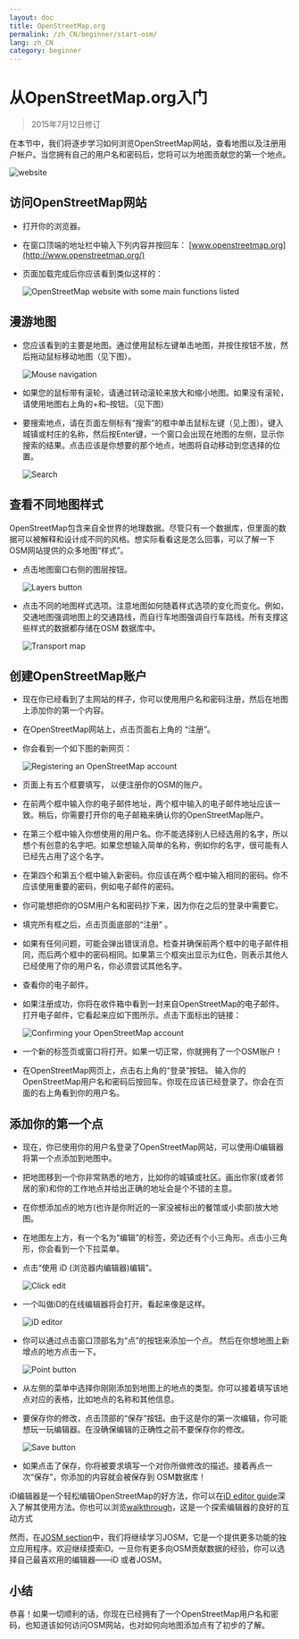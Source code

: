 ```yaml
---
layout: doc
title: OpenStreetMap.org
permalink: /zh_CN/beginner/start-osm/
lang: zh_CN
category: beginner
---
```


从OpenStreetMap.org入门
====================================

> 2015年7月12日修订  

在本节中，我们将逐步学习如何浏览OpenStreetMap网站，查看地图以及注册用户帐户。当您拥有自己的用户名和密码后，您将可以为地图贡献您的第一个地点。

![website][]

访问OpenStreetMap网站
-------------------------------

- 打开你的浏览器。
- 在窗口顶端的地址栏中输入下列内容并按回车：
    [www.openstreetmap.org](http://www.openstreetmap.org/)
-   页面加载完成后你应该看到类似这样的：

    ![OpenStreetMap website with some main functions listed][]

漫游地图
----------------

-   您应该看到的主要是地图。通过使用鼠标左键单击地图，并按住按钮不放，然后拖动鼠标移动地图（见下图）。

    ![Mouse navigation][]

-   如果您的鼠标带有滚轮，请通过转动滚轮来放大和缩小地图。如果没有滚轮，请使用地图右上角的+和–按钮。（见下图）
-   要搜索地点，请在页面左侧标有“搜索”的框中单击鼠标左键（见上图）。键入城镇或村庄的名称，然后按Enter键，一个窗口会出现在地图的左侧，显示你搜索的结果。点击应该是你想要的那个地点，地图将自动移动到您选择的位置。

    ![Search][]
   

查看不同地图样式
------------------------

OpenStreetMap包含来自全世界的地理数据。尽管只有一个数据库，但里面的数据可以被解释和设计成不同的风格。想实际看看这是怎么回事，可以了解一下 OSM网站提供的众多地图“样式”。

- 点击地图窗口右侧的图层按钮。

    ![Layers button][]

-   点击不同的地图样式选项。注意地图如何随着样式选项的变化而变化。例如，交通地图强调地图上的交通路线，而自行车地图强调自行车路线。所有支撑这些样式的数据都存储在OSM 数据库中。

    ![Transport map][]

创建OpenStreetMap账户
-------------------------------

-   现在你已经看到了主网站的样子，你可以使用用户名和密码注册，然后在地图上添加你的第一个内容。
-   在OpenStreetMap网站上，点击页面右上角的 “注册”。
- 你会看到一个如下图的新网页：

    ![Registering an OpenStreetMap account][]

-   页面上有五个框要填写， 以便注册你的OSM的账户。
-   在前两个框中输入你的电子邮件地址，两个框中输入的电子邮件地址应该一致。稍后，你需要打开你的电子邮箱来确认你的OpenStreetMap账户。
-   在第三个框中输入你想使用的用户名。你不能选择别人已经选用的名字，所以想个有创意的名字吧。如果您想输入简单的名称，例如你的名字，很可能有人已经先占用了这个名字。
-   在第四个和第五个框中输入新密码。你应该在两个框中输入相同的密码。你不应该使用重要的密码，例如电子邮件的密码。
-   你可能想把你的OSM用户名和密码抄下来，因为你在之后的登录中需要它。
-   填完所有框之后，点击页面底部的“注册” 。
-   如果有任何问题，可能会弹出错误消息。检查并确保前两个框中的电子邮件相同，而后两个框中的密码相同。如果第三个框突出显示为红色，则表示其他人已经使用了你的用户名，你必须尝试其他名字。
-   查看你的电子邮件。
-   如果注册成功，你将在收件箱中看到一封来自OpenStreetMap的电子邮件。打开电子邮件，它看起来应如下图所示。点击下面标出的链接：

    ![Confirming your OpenStreetMap account][]

-   一个新的标签页或窗口将打开。如果一切正常，你就拥有了一个OSM账户！
-   在OpenStreetMap网页上，点击右上角的“登录”按钮。 输入你的OpenStreetMap用户名和密码后按回车。你现在应该已经登录了。你会在页面的右上角看到你的用户名。

添加你的第一个点
------------------------

-   现在，你已使用你的用户名登录了OpenStreetMap网站，可以使用iD编辑器将第一个点添加到地图中。
-   把地图移到一个你非常熟悉的地方，比如你的城镇或社区。画出你家(或者邻居的家)和你的工作地点并给出正确的地址会是个不错的主意。 
- 在你想添加点的地方(也许是你附近的一家没被标出的餐馆或小卖部)放大地图。
-   在地图左上方，有一个名为“编辑”的标签，旁边还有个小三角形。点击小三角形，你会看到一个下拉菜单。
- 点击“使用 iD (浏览器内编辑器)编辑”。

    ![Click edit][]

- 一个叫做iD的在线编辑器将会打开。看起来像是这样。

    ![iD editor][]

-   你可以通过点击窗口顶部名为“点”的按钮来添加一个点。 然后在你想地图上新增点的地方点击一下。

    ![Point button][]    

-   从左侧的菜单中选择你刚刚添加到地图上的地点的类型。你可以接着填写该地点对应的表格，比如地点的名称和其他信息。
-   要保存你的修改，点击顶部的“保存”按钮。由于这是你的第一次编辑，你可能想玩一玩编辑器。在没确保编辑的正确性之前不要保存你的修改。

    ![Save button][]    

-   如果点击了保存，你将被要求填写一个对你所做修改的描述。接着再点一次“保存”，你添加的内容就会被保存到 OSM数据库！


iD编辑器是一个轻松编辑OpenStreetMap的好方法，你可以在[iD editor guide](/zh_CN/beginner/id-editor/)深入了解其使用方法。你也可以浏览[walkthrough](http://www.openstreetmap.org/edit?editor=id#walkthrough=true)，这是一个探索编辑器的良好的互动方式

然而，在[JOSM section](/en/josm/)中，我们将继续学习JOSM，它是一个提供更多功能的独立应用程序。欢迎继续摸索iD。一旦你有更多向OSM贡献数据的经验，你可以选择自己最喜欢用的编辑器——iD 或者JOSM。

小结
-------

恭喜！如果一切顺利的话，你现在已经拥有了一个OpenStreetMap用户名和密码，也知道该如何访问OSM网站，也对如何向地图添加点有了初步的了解。



[website]: /images/beginner/start-osm_website.png
[OpenStreetMap website with some main functions listed]: /images/beginner/osm-website-main-functions.png
[Mouse navigation]: /images/beginner/mouse-navigation.png
[Search]: /images/beginner/search.png
[Layers button]: /images/beginner/layers.png
[Transport map]: /images/beginner/transport-map.png
[Registering an OpenStreetMap account]: /images/beginner/registering-account.png
[Confirming your OpenStreetMap account]: /images/beginner/confirming-account.png
[Click edit]: /images/beginner/click-edit.png
[iD editor]: /images/beginner/id-editor.png
[Point button]: /images/beginner/point-button.png
[Save button]: /images/beginner/save-button.png